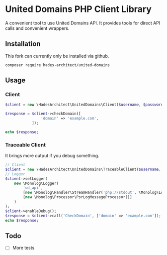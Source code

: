 # United Domains PHP Client Library 

A convenient tool to use United Domains API. It provides tools for direct API calls and convenient wrappers.

## Installation

This fork can currently only be installed via github.

```
composer require hades-architect/united-domains
```

## Usage

### Client

```php
$client = new \HadesArchitect\UnitedDomains\Client($username, $password);

$response = $client->checkDomain([
                'domain' => 'example.com',
            ]);

echo $response;
```

### Traceable Client 

It brings more output if you debug something.

```php
// Client
$client = new \HadesArchitect\UnitedDomains\TraceableClient($username, $password);
// Logger 
$client->setLogger(
    new \Monolog\Logger(
        'ud_api',
        [new \Monolog\Handler\StreamHandler('php://stdout', \Monolog\Logger::DEBUG)],
        [new \Monolog\Processor\PsrLogMessageProcessor()]
    )
);
$client->enableDebug();
$response = $client->call('CheckDomain', ['domain' => 'example.com']);
echo $response;
```

## Todo

- [ ] More tests
